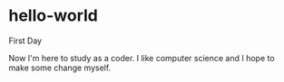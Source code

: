 # hello-world

First Day

Now I'm here to study as a coder. I like computer science and I hope to make some change myself.
